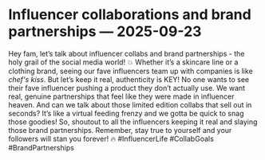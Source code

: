 # Influencer collaborations and brand partnerships — 2025-09-23

Hey fam, let’s talk about influencer collabs and brand partnerships - the holy grail of the social media world! 💥 Whether it’s a skincare line or a clothing brand, seeing our fave influencers team up with companies is like *chef's kiss*. But let’s keep it real, authenticity is KEY! No one wants to see their fave influencer pushing a product they don’t actually use. We want real, genuine partnerships that feel like they were made in influencer heaven. And can we talk about those limited edition collabs that sell out in seconds? It’s like a virtual feeding frenzy and we gotta be quick to snag those goodies! So, shoutout to all the influencers keeping it real and slaying those brand partnerships. Remember, stay true to yourself and your followers will stan you forever! 🔥 #InfluencerLife #CollabGoals #BrandPartnerships